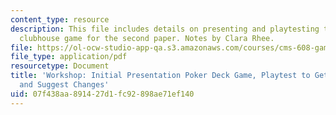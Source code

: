 ```yaml
---
content_type: resource
description: This file includes details on presenting and playtesting the modified
  clubhouse game for the second paper. Notes by Clara Rhee.
file: https://ol-ocw-studio-app-qa.s3.amazonaws.com/courses/cms-608-game-design-spring-2008/07f438aa891427d1fc92898ae71ef140_MITCMS_608s08_lec_notes14.pdf
file_type: application/pdf
resourcetype: Document
title: 'Workshop: Initial Presentation Poker Deck Game, Playtest to Get Feedback,
  and Suggest Changes'
uid: 07f438aa-8914-27d1-fc92-898ae71ef140
---
```

